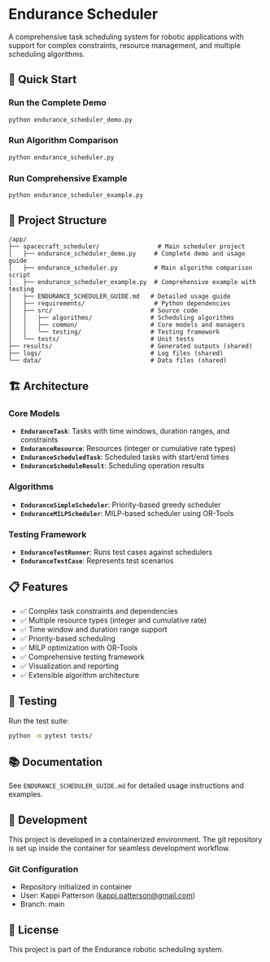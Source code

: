 # Endurance Scheduler

A comprehensive task scheduling system for robotic applications with support for complex constraints, resource management, and multiple scheduling algorithms.

## 🚀 Quick Start

### Run the Complete Demo
```bash
python endurance_scheduler_demo.py
```

### Run Algorithm Comparison
```bash
python endurance_scheduler.py
```

### Run Comprehensive Example
```bash
python endurance_scheduler_example.py
```

## 📁 Project Structure

```
/app/
├── spacecraft_scheduler/                # Main scheduler project
│   ├── endurance_scheduler_demo.py     # Complete demo and usage guide
│   ├── endurance_scheduler.py          # Main algorithm comparison script
│   ├── endurance_scheduler_example.py  # Comprehensive example with testing
│   ├── ENDURANCE_SCHEDULER_GUIDE.md   # Detailed usage guide
│   ├── requirements/                   # Python dependencies
│   ├── src/                           # Source code
│   │   ├── algorithms/                # Scheduling algorithms
│   │   ├── common/                    # Core models and managers
│   │   └── testing/                   # Testing framework
│   └── tests/                         # Unit tests
├── results/                           # Generated outputs (shared)
├── logs/                              # Log files (shared)
└── data/                              # Data files (shared)
```

## 🏗️ Architecture

### Core Models
- **`EnduranceTask`**: Tasks with time windows, duration ranges, and constraints
- **`EnduranceResource`**: Resources (integer or cumulative rate types)
- **`EnduranceScheduledTask`**: Scheduled tasks with start/end times
- **`EnduranceScheduleResult`**: Scheduling operation results

### Algorithms
- **`EnduranceSimpleScheduler`**: Priority-based greedy scheduler
- **`EnduranceMILPScheduler`**: MILP-based scheduler using OR-Tools

### Testing Framework
- **`EnduranceTestRunner`**: Runs test cases against schedulers
- **`EnduranceTestCase`**: Represents test scenarios

## 📋 Features

- ✅ Complex task constraints and dependencies
- ✅ Multiple resource types (integer and cumulative rate)
- ✅ Time window and duration range support
- ✅ Priority-based scheduling
- ✅ MILP optimization with OR-Tools
- ✅ Comprehensive testing framework
- ✅ Visualization and reporting
- ✅ Extensible algorithm architecture

## 🧪 Testing

Run the test suite:
```bash
python -m pytest tests/
```

## 📚 Documentation

See `ENDURANCE_SCHEDULER_GUIDE.md` for detailed usage instructions and examples.

## 🔧 Development

This project is developed in a containerized environment. The git repository is set up inside the container for seamless development workflow.

### Git Configuration
- Repository initialized in container
- User: Kappi Patterson (kappi.patterson@gmail.com)
- Branch: main

## 📄 License

This project is part of the Endurance robotic scheduling system.

